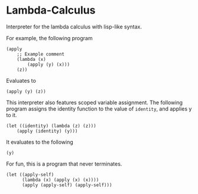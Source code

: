 # Lambda-Calculus
Interpreter for the lambda calculus with lisp-like syntax.

For example, the following program
```
(apply
    ;; Example comment
    (lambda (x)
        (apply (y) (x)))
    (z))
```
Evaluates to
```
(apply (y) (z))
```
This interpreter also features scoped variable assignment. The following program assigns the identity function to the value of `identity`, and applies y to it.
```
(let ((identity) (lambda (z) (z)))
    (apply (identity) (y)))
```
It evaluates to the following
```
(y)
```
For fun, this is a program that never terminates.
```
(let ((apply-self)
      (lambda (x) (apply (x) (x))))
      (apply (apply-self) (apply-self)))
```

